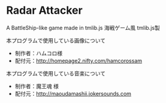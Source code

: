 # Radar Attacker
A BattleShip-like game made in tmlib.js
海戦ゲーム風 tmlib.js製

本プログラムで使用している画像について
* 制作者：ハムコロ様
* 配付元：http://homepage2.nifty.com/hamcorossam

本プログラムで使用している音楽について
* 制作者：魔王魂 様
* 配付元：http://maoudamashii.jokersounds.com
